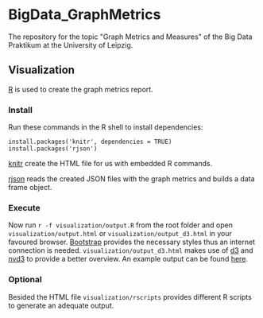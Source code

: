 # BigData_GraphMetrics
The repository for the topic "Graph Metrics and Measures" of the Big Data Praktikum at the University of Leipzig.

## Visualization
[R](https://www.r-project.org) is used to create the graph metrics report.

### Install
Run these commands in the R shell to install dependencies:
```
install.packages('knitr', dependencies = TRUE)
install.packages('rjson')
```
[knitr](http://yihui.name/knitr/) create the HTML file for us with embedded R commands.

[rjson](https://cran.r-project.org/web/packages/rjson/index.html) reads the created JSON files with the graph metrics and builds a data frame object.

### Execute
Now run `r -f visualization/output.R` from the root folder and open `visualization/output.html` or `visualization/output_d3.html` in your favoured browser. [Bootstrap](http://getbootstrap.com) provides the necessary styles thus an internet connection is needed.
`visualization/output_d3.html` makes use of [d3](https://d3js.org) and [nvd3](http://nvd3.org) to provide a better overview.
An example output can be found [here](https://rawgit.com/tpohl90/c99f91bd13f2ee01afd2/raw/5d7901374fa9f46233cbc28f6e05fbef4c62173a/output_d3.html).

### Optional
Besided the HTML file `visualization/rscripts` provides different R scripts to generate an adequate output.
